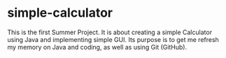 # simple-calculator

This is the first Summer Project. It is about creating a simple Calculator using Java and implementing
simple GUI. Its purpose is to get me refresh my memory on Java and coding, as well as using Git (GitHub).